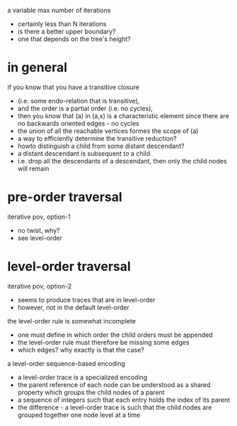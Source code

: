 
a variable max number of iterations
- certainly less than N iterations
- is there a better upper boundary?
- one that depends on the tree's height?

# in general

if you know that you have a transitive closure
- (i.e. some endo-relation that is transitive),
- and the order is a partial order (i.e. no cycles),
- then you know that (a) in (a,x) is a characteristic element
  since there are no backwards oriented edges - no cycles
- the union of all the reachable vertices formes the scope of (a)
- a way to efficiently determine the transitive reduction?
- howto distinguish a child from some distant descendant?
- a distant descendant is subsequent to a child
- i.e. drop all the descendants of a descendant,
  then only the child nodes will remain

# pre-order traversal

iterative pov, option-1
- no twist, why?
- see level-order

# level-order traversal

iterative pov, option-2
- seems to produce traces that are in level-order
- however, not in the default level-order

the level-order rule is somewhat incomplete
- one must define in which order the child orders must be appended
- the level-order rule must therefore be missing some edges
- which edges? why exactly is that the case?

a level-order sequence-based encoding
- a level-order trace is a specialized encoding
- the parent reference of each node
  can be understood as a shared property
  which groups the child nodes of a parent
- a sequence of integers such that each entry
  holds the index of its parent
- the difference - a level-order trace is such
  that the child nodes are grouped together one
  node level at a time
